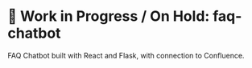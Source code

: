 # 🚧 Work in Progress / On Hold: faq-chatbot

FAQ Chatbot built with React and Flask, with connection to Confluence.
